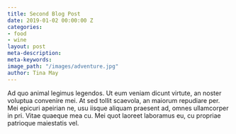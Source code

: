 ```yaml
---
title: Second Blog Post
date: 2019-01-02 00:00:00 Z
categories:
- food
- wine
layout: post
meta-description: 
meta-keywords: 
image_path: "/images/adventure.jpg"
author: Tina May
---
```


Ad quo animal legimus legendos. Ut eum veniam dicunt virtute, an noster voluptua convenire mei. At sed tollit scaevola, an maiorum repudiare per. Mei epicuri apeirian ne, usu iisque aliquam praesent ad, omnes ullamcorper in pri. Vitae quaeque mea cu. Mei quot laoreet laboramus eu, cu propriae patrioque maiestatis vel.
